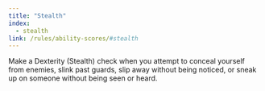 ```yaml
---
title: "Stealth"
index:
  - stealth
link: /rules/ability-scores/#stealth
---
```

Make a Dexterity (Stealth) check when you attempt to conceal yourself from enemies, slink past guards, slip away without being noticed, or sneak up on someone without being seen or heard.
